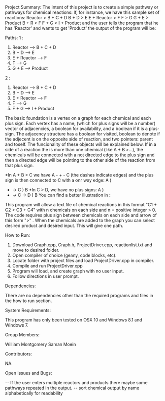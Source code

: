 Project Summary:
The intent of this project is to create a simple pathway or pathways for chemical reactions:
If, for instance, we have this sample set of reactions:
Reactor > B + C + D
B + D > E
E + Reactor > F
F > G
G + E > Product
B + R > F
F + G > I + Product
and the user tells the program that he has 'Reactor' and wants to get 'Product' the output of the program will be:

Paths: 
1 :
   1. Reactor --> B + C + D
   2. B + D --> E
   3. E + Reactor --> F
   4. F --> G
   5. G + E --> Product

2 :
   1. Reactor --> B + C + D
   2. B + D --> E
   3. E + Reactor --> F
   4. F --> G
   5. F + G --> I + Product

The basic foundation is a vertex on a graph for each chemical and each plus sign. Each vertex has a name, (which for plus signs will be a number) vector of adjacencies, a boolean for availability, and a boolean if it is a plus-sign. The adjacency structure has a boolean for visited, boolean to denote if the adjecent is on the opposite side of reaction, and two pointers: parent and toself. The funcionality of these objects will be explained below. 
If in a side of a reaction the is more than one chemical (like A + B >...), the chemicals will be connected with a not directed edge to the plus sign and then a directed edge will be pointing to the other side of the reaction from that plus sign.

*In  A + B > C we have A - + - C (the dashes indicate edges) and the plus sign is then connected to C with a onr way edge:
A
)
+ -> C
)
B
*In C > D, we have no plus signs:
A
)
+ -> C -> D
)
B
You can find a better illustration in : 
     

This program will allow a text file of chemical reactions in this format "C1 + C2 > C3 + C4" with n chemicals on each side and n = positive integer > 0. The code requires plus sign between chemicals on each side and arrow of this form ">" . When the chemicals are added to the graph you can select desired product and desired input. This will give one path.

How to Run:

1. Download Graph.cpp, Graph.h, ProjectDriver.cpp, reactionlist.txt and move to desired folder.
2. Open compiler of choice (geany, code blocks, etc).
3. Locate folder with project files and load ProjectDriver.cpp in compiler.
4. Compile and run ProjectDriver.cpp
5. Program will load, and create graph with no user input. 
6. Follow directions in user prompt. 



Dependencies:

There are no dependencies other than the required programs and files in the how to run section.


System Requirements:

This program has only been tested on OSX 10 and Windows 8.1 and Windows 7.


Group Members:

William Montgomery
Saman Moein

Contributors:

NA

Open Issues and Bugs:

-- If the user enters multiple reactors and products there maybe some pathways repeated in the output.
-- sort chemical output by name alphabetically for readability
